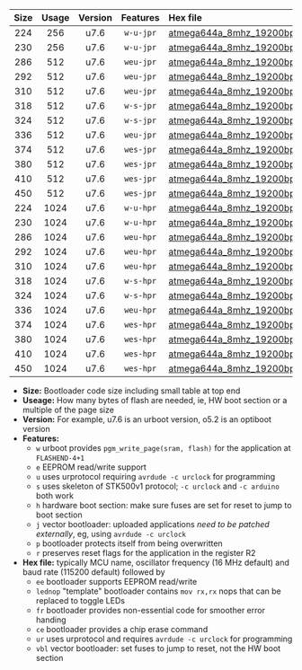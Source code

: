 |Size|Usage|Version|Features|Hex file|
|:-:|:-:|:-:|:-:|:--|
|224|256|u7.6|`w-u-jpr`|[atmega644a_8mhz_19200bps_ur_vbl.hex](https://raw.githubusercontent.com/stefanrueger/urboot/main//atmega644a_8mhz_19200bps_ur_vbl.hex)|
|230|256|u7.6|`w-u-jpr`|[atmega644a_8mhz_19200bps_lednop_ur_vbl.hex](https://raw.githubusercontent.com/stefanrueger/urboot/main//atmega644a_8mhz_19200bps_lednop_ur_vbl.hex)|
|286|512|u7.6|`weu-jpr`|[atmega644a_8mhz_19200bps_ee_ur_vbl.hex](https://raw.githubusercontent.com/stefanrueger/urboot/main//atmega644a_8mhz_19200bps_ee_ur_vbl.hex)|
|292|512|u7.6|`weu-jpr`|[atmega644a_8mhz_19200bps_ee_lednop_ur_vbl.hex](https://raw.githubusercontent.com/stefanrueger/urboot/main//atmega644a_8mhz_19200bps_ee_lednop_ur_vbl.hex)|
|310|512|u7.6|`weu-jpr`|[atmega644a_8mhz_19200bps_ee_lednop_fr_ur_vbl.hex](https://raw.githubusercontent.com/stefanrueger/urboot/main//atmega644a_8mhz_19200bps_ee_lednop_fr_ur_vbl.hex)|
|318|512|u7.6|`w-s-jpr`|[atmega644a_8mhz_19200bps_vbl.hex](https://raw.githubusercontent.com/stefanrueger/urboot/main//atmega644a_8mhz_19200bps_vbl.hex)|
|324|512|u7.6|`w-s-jpr`|[atmega644a_8mhz_19200bps_lednop_vbl.hex](https://raw.githubusercontent.com/stefanrueger/urboot/main//atmega644a_8mhz_19200bps_lednop_vbl.hex)|
|336|512|u7.6|`weu-jpr`|[atmega644a_8mhz_19200bps_ee_lednop_fr_ce_ur_vbl.hex](https://raw.githubusercontent.com/stefanrueger/urboot/main//atmega644a_8mhz_19200bps_ee_lednop_fr_ce_ur_vbl.hex)|
|374|512|u7.6|`wes-jpr`|[atmega644a_8mhz_19200bps_ee_vbl.hex](https://raw.githubusercontent.com/stefanrueger/urboot/main//atmega644a_8mhz_19200bps_ee_vbl.hex)|
|380|512|u7.6|`wes-jpr`|[atmega644a_8mhz_19200bps_ee_lednop_vbl.hex](https://raw.githubusercontent.com/stefanrueger/urboot/main//atmega644a_8mhz_19200bps_ee_lednop_vbl.hex)|
|410|512|u7.6|`wes-jpr`|[atmega644a_8mhz_19200bps_ee_lednop_fr_vbl.hex](https://raw.githubusercontent.com/stefanrueger/urboot/main//atmega644a_8mhz_19200bps_ee_lednop_fr_vbl.hex)|
|450|512|u7.6|`wes-jpr`|[atmega644a_8mhz_19200bps_ee_lednop_fr_ce_vbl.hex](https://raw.githubusercontent.com/stefanrueger/urboot/main//atmega644a_8mhz_19200bps_ee_lednop_fr_ce_vbl.hex)|
|224|1024|u7.6|`w-u-hpr`|[atmega644a_8mhz_19200bps_ur.hex](https://raw.githubusercontent.com/stefanrueger/urboot/main//atmega644a_8mhz_19200bps_ur.hex)|
|230|1024|u7.6|`w-u-hpr`|[atmega644a_8mhz_19200bps_lednop_ur.hex](https://raw.githubusercontent.com/stefanrueger/urboot/main//atmega644a_8mhz_19200bps_lednop_ur.hex)|
|286|1024|u7.6|`weu-hpr`|[atmega644a_8mhz_19200bps_ee_ur.hex](https://raw.githubusercontent.com/stefanrueger/urboot/main//atmega644a_8mhz_19200bps_ee_ur.hex)|
|292|1024|u7.6|`weu-hpr`|[atmega644a_8mhz_19200bps_ee_lednop_ur.hex](https://raw.githubusercontent.com/stefanrueger/urboot/main//atmega644a_8mhz_19200bps_ee_lednop_ur.hex)|
|310|1024|u7.6|`weu-hpr`|[atmega644a_8mhz_19200bps_ee_lednop_fr_ur.hex](https://raw.githubusercontent.com/stefanrueger/urboot/main//atmega644a_8mhz_19200bps_ee_lednop_fr_ur.hex)|
|318|1024|u7.6|`w-s-hpr`|[atmega644a_8mhz_19200bps.hex](https://raw.githubusercontent.com/stefanrueger/urboot/main//atmega644a_8mhz_19200bps.hex)|
|324|1024|u7.6|`w-s-hpr`|[atmega644a_8mhz_19200bps_lednop.hex](https://raw.githubusercontent.com/stefanrueger/urboot/main//atmega644a_8mhz_19200bps_lednop.hex)|
|336|1024|u7.6|`weu-hpr`|[atmega644a_8mhz_19200bps_ee_lednop_fr_ce_ur.hex](https://raw.githubusercontent.com/stefanrueger/urboot/main//atmega644a_8mhz_19200bps_ee_lednop_fr_ce_ur.hex)|
|374|1024|u7.6|`wes-hpr`|[atmega644a_8mhz_19200bps_ee.hex](https://raw.githubusercontent.com/stefanrueger/urboot/main//atmega644a_8mhz_19200bps_ee.hex)|
|380|1024|u7.6|`wes-hpr`|[atmega644a_8mhz_19200bps_ee_lednop.hex](https://raw.githubusercontent.com/stefanrueger/urboot/main//atmega644a_8mhz_19200bps_ee_lednop.hex)|
|410|1024|u7.6|`wes-hpr`|[atmega644a_8mhz_19200bps_ee_lednop_fr.hex](https://raw.githubusercontent.com/stefanrueger/urboot/main//atmega644a_8mhz_19200bps_ee_lednop_fr.hex)|
|450|1024|u7.6|`wes-hpr`|[atmega644a_8mhz_19200bps_ee_lednop_fr_ce.hex](https://raw.githubusercontent.com/stefanrueger/urboot/main//atmega644a_8mhz_19200bps_ee_lednop_fr_ce.hex)|

- **Size:** Bootloader code size including small table at top end
- **Useage:** How many bytes of flash are needed, ie, HW boot section or a multiple of the page size
- **Version:** For example, u7.6 is an urboot version, o5.2 is an optiboot version
- **Features:**
  + `w` urboot provides `pgm_write_page(sram, flash)` for the application at `FLASHEND-4+1`
  + `e` EEPROM read/write support
  + `u` uses urprotocol requiring `avrdude -c urclock` for programming
  + `s` uses skeleton of STK500v1 protocol; `-c urclock` and `-c arduino` both work
  + `h` hardware boot section: make sure fuses are set for reset to jump to boot section
  + `j` vector bootloader: uploaded applications *need to be patched externally*, eg, using `avrdude -c urclock`
  + `p` bootloader protects itself from being overwritten
  + `r` preserves reset flags for the application in the register R2
- **Hex file:** typically MCU name, oscillator frequency (16 MHz default) and baud rate (115200 default) followed by
  + `ee` bootloader supports EEPROM read/write
  + `lednop` "template" bootloader contains `mov rx,rx` nops that can be replaced to toggle LEDs
  + `fr` bootloader provides non-essential code for smoother error handing
  + `ce` bootloader provides a chip erase command
  + `ur` uses urprotocol and requires `avrdude -c urclock` for programming
  + `vbl` vector bootloader: set fuses to jump to reset, not the HW boot section
